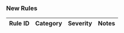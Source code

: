 ### New Rules

Rule ID  | Category | Severity | Notes
---------|----------|----------|--------------------

